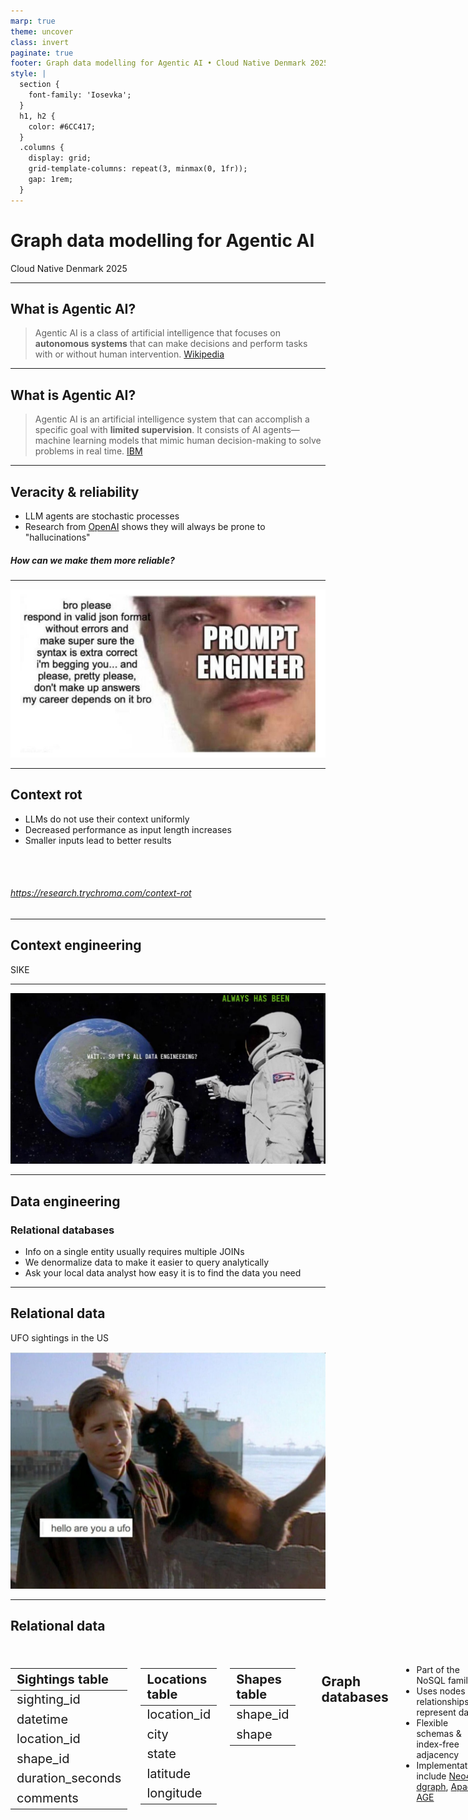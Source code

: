 ```yaml
---
marp: true
theme: uncover
class: invert
paginate: true
footer: Graph data modelling for Agentic AI • Cloud Native Denmark 2025
style: |
  section {
    font-family: 'Iosevka';
  }
  h1, h2 {
    color: #6CC417;
  }
  .columns {
    display: grid;
    grid-template-columns: repeat(3, minmax(0, 1fr));
    gap: 1rem;
  }
---
```

<!-- _paginate: skip -->

# <!-- fit --> Graph data modelling for Agentic AI
Cloud Native Denmark 2025
<!-- _footer: Nina Jensen (she/her) • Senior Software Engineer @ [Cernel AI](https://cernel.ai) • Illustrated by Ditte Jensen -->
<!--
Hello + name & workplace
Presentation illustrated by Ditte Jensen
Questions after the presentation please :)
-->
---

## What is Agentic AI?

> Agentic AI is a class of artificial intelligence that focuses on **autonomous systems** that can make decisions and perform tasks with or without human intervention.
[Wikipedia](https://en.wikipedia.org/wiki/Agentic_AI)

<!--
Determine AI knowledge + define agentic AI by slides
Note that agentic AI is loosely defined
Describes frameworks rather than a specific technology
-->

---

## What is Agentic AI?

> Agentic AI is an artificial intelligence system that can accomplish a specific goal with **limited supervision**. It consists of AI agents—machine learning models that mimic human decision-making to solve problems in real time.
[IBM](https://www.ibm.com/think/topics/agentic-ai)


<!--
Determine AI knowledge + define agentic AI by slides
Note that agentic AI is loosely defined
Describes frameworks rather than a specific technology
-->

---

## Veracity & reliability

* LLM agents are stochastic processes
* Research from [OpenAI](https://arxiv.org/pdf/2509.04664) shows they will always be prone to "hallucinations"

<div data-marpit-fragment>

##### How can we make them more reliable?

</div>

<!--

Key takeaways from article:
- LLMs guess when uncertain rather than admitting uncertainty
- Training & evaluation reward guessing rather than admitting uncertainty
- "Hallucinations" originate as errors in binary classification

-->

---


![bg](./assets/prompt.png)

<!--
We can do prompt engineering... but it's not really engineering and it doesn't really work super well

There's another problem too
-->

---


## Context rot

* LLMs do not use their context uniformly
* Decreased performance as input length increases
* Smaller inputs lead to better results

<br><br>
###### https://research.trychroma.com/context-rot

<!--
Key takeaways from article:
- LLMs should in principle handle the 10,000th token as reliably as the 1st
- But they don't :)
- Model performance varies significantly even on simple tasks as input length changes
-->

---
## Context engineering

SIKE

<!--
Why are we inventing new engineering disciplines when we already have a perfectly good one?
-->


---

![bg](./assets/data_engineering.jpg)

---
## Data engineering

<div data-marpit-fragment>

### Relational databases

</div>

* Info on a single entity usually requires multiple JOINs
* We denormalize data to make it easier to query analytically
* Ask your local data analyst how easy it is to find the data you need

<!--
Traditionally in data engineering, we work with relational databases, denormalize data and move it into datalakes
The point here:
There's an entire career field dedicated to analysing data and finding correct context
It's not easy!
-->
---


## Relational data

UFO sightings in the US

![bg](./assets/cat_ufo.jpg)

<!--
As an example, we could use ecommerce data... but frankly that's a bit boring

So we'll use UFO sightings instead!
--->

---

<style scoped>
table {
    font-size: 20px;
}
</style>

## Relational data
<br>
<div class="columns">
<div data-marpit-fragment>

| Sightings table  |
| :--------------- |
| sighting_id      |
| datetime         |
| location_id      |
| shape_id         |
| duration_seconds |
| comments         |

</div>

<div data-marpit-fragment>

| Locations table |
| :-------------- |
| location_id     |
| city            |
| state           |
| latitude        |
| longitude       |

</div>

<div data-marpit-fragment>

| Shapes table |
| :----------- |
| shape_id     |
| shape        |

</div>

<!--
This is an example of how our UFO sightings data could be stored in a relational database
It's somewhat normalized which is nice for several good reasons when working transactional systems
-->

---

## Graph databases

* Part of the NoSQL family
* Uses nodes and relationships to represent data
* Flexible schemas & index-free adjacency
* Implementations include [Neo4j](https://github.com/neo4j/neo4j), [dgraph](https://github.com/hypermodeinc/dgraph), [Apache AGE](https://github.com/apache/age)

<!--
Index-free adjacency means that each node references its neighbours
Accessing relationships and related data is a memory pointer lookup
This means that data retrieval is constant in the amount of data _accessed_ not the amount of data _stored_
Relationships are first-class entities
--->

---


## Graph data

<br><br>
<br><br>
<br><br>
<br><br>

![bg 85%](./assets/graph_2.png)

<!--
Example of how UFO data could be stored in a graph database
Note that we have split data into more entities than the three tables shown earlier
This is because we can get deduplication for free!
For example, observation dates can be shared between multiple sightings
which allows us to do effective queries like "give me all sightings in the last month"
--->

---

## Relational data
<style scoped>
table {
    font-size: 20px;
}
</style>
<div data-marpit-fragment>

| sighting_id | datetime        | location_id | shape_id | duration_seconds | comments |
| ----------: | :-------------- | ----------: | -------: | ---------------: | :------- |
|          59 | 11/1/2004 19:00 |         161 |       17 |              420 | ...      |
|         185 | 11/1/2004 19:00 |         143 |        9 |               60 | ...      |

</div>

<div data-marpit-fragment>

| location_id | city         | state |   latitude |    longitude |
| ----------: | :----------- | :---- | ---------: | -----------: |
|         143 | agoura hills | ca    | 34.1363889 | -118.7736111 |
|         161 | abingdon     | va    | 36.7097222 |  -81.9775000 |

</div>

<div data-marpit-fragment>


| shape_id | shape   |
| -------: | :------ |
|        9 | light   |
|       17 | unknown |

</div>


---


## Graph data

<br><br>
<br><br>
<br><br>
<br><br>

![bg 85%](./assets/graph_2.png)

<!--
Example of how UFO data could be stored in a graph database
Note that we have split data into more entities than the three tables shown earlier
This is because we can get deduplication for free!
For example, observation dates can be shared between multiple sightings
which allows us to do effective queries like "give me all sightings in the last month"
--->

---
## Demo time!

* We'll be using [this dataset from Kaggle](https://www.kaggle.com/datasets/NUFORC/ufo-sightings)

<br>
<div data-marpit-fragment>

![w:700](./assets/kaggle.png)

</div>

---

## Demo time!

* We have also hacked NASA's database...

<br>
<div data-marpit-fragment>

![w:1150](./assets/nasa.png)

</div>

---

## BASED & RUST PILLED

![bg](https://media2.giphy.com/media/v1.Y2lkPTc5MGI3NjExaGthdnZ2bGVsMnlocGRxb2Rqd2s1dDVhODB6aXZoZGRzbWh2MmZ6cCZlcD12MV9pbnRlcm5hbF9naWZfYnlfaWQmY3Q9Zw/ehwuBgKNA2NACoFa7w/giphy.gif)

---

## Python packages

* [pydantic-ai](https://ai.pydantic.dev/) - AI Agent framework
* [pydantic](https://docs.pydantic.dev/) - Data validation
* [logfire](https://logfire.pydantic.dev/docs/) - Logging
* [polars](https://www.polars.org/https://pola.rs/) - Data processing
* [neo4j-rust-ext](https://github.com/neo4j/neo4j-python-driver-rust-ext) - Neo4j Python driver

---
<!--  _footer: "" -->
## Compose file

```yml

services:
  neo4j:
    container_name: cnd-neo4j
    hostname: neo4j
    image: neo4j:latest
    environment:
      - NEO4J_AUTH=neo4j/cloudnative4j
      - NEO4J_PLUGINS=["apoc"]
    ports:
      - "7474:7474"
      - "7687:7687"
    volumes:
      - neo4j_data:/data

  neo4j-mcp:
    container_name: cnd-neo4j-mcp
    hostname: neo4j-mcp
    image: mcp/neo4j-cypher:latest
    ports:
      - "8000:8000"
    environment:
      - NEO4J_URI=bolt://neo4j:7687
      - NEO4J_USERNAME=neo4j
      - NEO4J_PASSWORD=cloudnative4j
      - NEO4J_READ_ONLY=true # don't want the agents to write to the database
      - NEO4J_TRANSPORT=http
      - NEO4J_MCP_SERVER_PORT=8000
      - NEO4J_MCP_SERVER_PATH=/api/mcp/
    depends_on:
      - neo4j

volumes:
  neo4j_data:

```
---
<!--  _footer: "" -->
## Loading data

```python
def load_locations(tx: ManagedTransaction) -> None:
    locations = TypeAdapter(list[LocationCsv]).validate_python(
        read_files("locations").to_dicts()
    )
    tx.run(
        """//cypher
        UNWIND $locations AS location
        MERGE (l:Location {location_id: location.location_id})
        SET l += location
        """,
        locations=[location.model_dump() for location in locations],
    )


def load_shapes(tx: ManagedTransaction) -> None:
    shapes = TypeAdapter(list[ShapeCsv]).validate_python(
        read_files("shapes").to_dicts()
    )
    tx.run(
        """//cypher
        UNWIND $shapes AS shape
        MERGE (s:Shape {shape_id: shape.shape_id})
        SET s += shape
        """,
        shapes=[shape.model_dump() for shape in shapes],
    )

```

---
<!--  _footer: "" -->

## Loading data

```python
def load_sightings(tx: ManagedTransaction) -> None:
    sightings = TypeAdapter(list[SightingCsv]).validate_python(
        read_files("sightings").to_dicts()
    )
    tx.run(
        """//cypher
        UNWIND $sightings AS sighting
        MERGE (s:Sighting {sighting_id: sighting.sighting_id})
        SET s.comments = sighting.comments

        MERGE (dt: ObservationTime {value: sighting.datetime})
        MERGE (dur: Duration {value: sighting.duration_seconds})

        WITH *

        MATCH (l:Location {location_id: sighting.location_id})
        MATCH (sh:Shape {shape_id: sighting.shape_id})
        MERGE (s)-[:ON_LOCATION]->(l)
        MERGE (s)-[:FOR_DURATION]->(dur)
        MERGE (s)-[:OBSERVED_AT]->(dt)
        MERGE (s)-[:HAS_SHAPE]->(sh)
        """,
        sightings=[sighting.model_dump() for sighting in sightings],
    )
```
---
<!--  _footer: "" -->

## Loading data

```python
def load_nasa_sightings(tx: ManagedTransaction) -> None:
    nasa_sightings = TypeAdapter(list[NasaSightingCsv]).validate_python(
        read_files("nasa_sightings").to_dicts()
    )
    tx.run(
        """//cypher
        UNWIND $nasa_sightings AS nasa_sighting
        MERGE (ns:NasaSighting {case_id: nasa_sighting.case_id})
        SET ns.credibility_score = nasa_sighting.credibility_score
        SET ns.altitude_est_meters = nasa_sighting.altitude_est_meters
        SET ns.notes = nasa_sighting.notes

        MERGE (dt: ObservationTime {value: nasa_sighting.datetime})
        MERGE (cl: Classification {value: nasa_sighting.classification})
        MERGE (tl: ThreatLevel {value: nasa_sighting.threat_level})
        MERGE (invs: InvestigationStatus {value: nasa_sighting.investigation_status})

        WITH *

        MATCH (l:Location {location_id: nasa_sighting.location_id})
        MATCH (s:Shape {shape_id: nasa_sighting.shape_id})
        MERGE (ns)-[:ON_LOCATION]->(l)
        MERGE (ns)-[:OBSERVED_AT]->(dt)
        MERGE (ns)-[:HAS_SHAPE]->(s)
        MERGE (ns)-[:HAS_CLASSIFICATION]->(cl)
        MERGE (ns)-[:HAS_THREAT_LEVEL]->(tl)
        MERGE (ns)-[:HAS_INVESTIGATION_STATUS]->(invs)
        """,
        nasa_sightings=[nasa_sighting.model_dump() for nasa_sighting in nasa_sightings],
    )

```

---
<!--  _footer: "" -->
## <!-- fit---> Results in graph database
![bg left:70%](./assets/full_graph.png)

---
<!--  _footer: "" -->
## Defining agents

```python
class Sighting(Base):
    sighting_id: int
    comments: str


class NasaSighting(Base):
    case_id: str
    credibility_score: float
    altitude_est_meters: int
    notes: str


class RelatedSightings(Base):
    private_sighting: Sighting
    nasa_sighting: NasaSighting
    datetime: AwareDatetime
    shape: str

```

---
<!--  _footer: "" -->
## Defining agents

```python
def get_agent(output_type: Any) -> Agent:
    """Obtain an agent with the given output type

    Args:
        output_type: The type of the output to be returned by the agent

    Returns:
        An agent with the given output type
    """
    settings = Settings()
    server = MCPServerStreamableHTTP(settings.mcp_url)
    return Agent(
        model=AnthropicModel(
            model_name="claude-sonnet-4-5",
            provider=AnthropicProvider(
                api_key=settings.anthropic_api_key.get_secret_value()
            ),
        ),
        toolsets=[server],
        output_type=output_type,
    )


sightings_agent = partial(get_agent, output_type=list[RelatedSightings])

```

---
<!--  _footer: "" -->
## Running agents

```python
async def run_agent(agent: Agent, prompt: str) -> None:
    """Run an agent with the given prompt

    Args:
        agent: The agent to run
        prompt: The prompt to run the agent with
    """
    await logger.ainfo("Agent starting", prompt=prompt)
    result = await agent.run(prompt)
    await logger.ainfo("Agent done")
    pprint(result.output)


async def main() -> None:
    await run_agent(
        sightings_agent(),
        "Find 5 sightings that are related to a NASA sighting",
    )


if __name__ == "__main__":
    asyncio.run(main())

```

---

## Let's see it in action...

---

## Scully, you're not gonna believe this...

* LLMs are not magic
* Proper data engineering is still important
* Graph data modelling can help provide concise context

![bg contain](https://tenor.com/view/yeah-the-x-files-agent-scully-dana-scully-scully-gif-27518038.gif)

---
<div data-marpit-fragment>

Thanks :alien:

</div>
<br>
<br>

![bg](./assets/truth.jpg)

<div data-marpit-fragment>

![h:300](./assets/linkedin.jpg)

</div>
